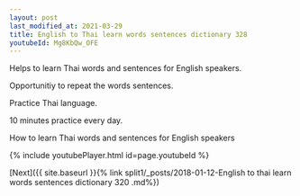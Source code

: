 ```yaml
---
layout: post
last_modified_at: 2021-03-29
title: English to Thai learn words sentences dictionary 328 
youtubeId: Mg8KbQw_OFE
---
```

 
 
Helps to learn Thai words and sentences for English speakers.

Opportunitiy to repeat the words sentences. 

Practice Thai language. 
 
10 minutes practice every day. 
 
How to learn Thai words and sentences for English speakers 
 
{% include youtubePlayer.html id=page.youtubeId %}
 
 
[Next]({{ site.baseurl }}{% link  split1/_posts/2018-01-12-English to thai learn words sentences dictionary 320 .md%})
 
